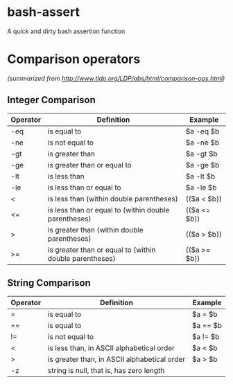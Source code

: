 # bash-assert
A quick and dirty bash assertion function

# Comparison operators 
_(summarized from http://www.tldp.org/LDP/abs/html/comparison-ops.html)_

## Integer Comparison
Operator|Definition                                               |Example
--------|---------------------------------------------------------|-------
-eq     | is equal to                                             | $a -eq $b
-ne     | is not equal to                                         | $a -ne $b
-gt     | is greater than                                         | $a -gt $b
-ge     | is greater than or equal to                             | $a -ge $b
-lt     | is less than                                            | $a -lt $b
-le     | is less than or equal to                                | $a -le $b
<       | is less than (within double parentheses)                | (($a < $b))
<=      | is less than or equal to (within double parentheses)    | (($a <= $b))
>       | is greater than (within double parentheses)             | (($a > $b))
>=      | is greater than or equal to (within double parentheses) | (($a >= $b))

## String Comparison
Operator|Definition                                               |Example
--------|---------------------------------------------------------|-------
=       | is equal to                                             | $a = $b
==      | is equal to                                             | $a == $b
!=      | is not equal to                                         | $a != $b
<       | is less than, in ASCII alphabetical order               | $a < $b 
>       | is greater than, in ASCII alphabetical order            | $a > $b
-z      | string is null, that is, has zero length                |